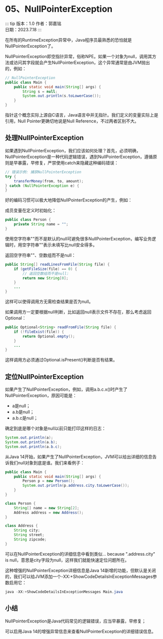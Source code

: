 # 05、NullPointerException

::: tip 版本：1.0
作者：郭嘉铭
</br>
日期：2023.7.18
:::

在所有的RuntimeException异常中，Java程序员最熟悉的恐怕就是NullPointerException了。

NullPointerException即空指针异常，俗称NPE。如果一个对象为null，调用其方法或访问其字段就会产生NullPointerException，这个异常通常是由JVM抛出的，例如：

```java
// NullPointerException
public class Main {
    public static void main(String[] args) {
        String s = null;
        System.out.println(s.toLowerCase());
    }
}
```

指针这个概念实际上源自C语言，Java语言中并无指针。我们定义的变量实际上是引用，Null Pointer更确切地说是Null Reference，不过两者区别不大。

## 处理NullPointerException

如果遇到NullPointerException，我们应该如何处理？首先，必须明确，NullPointerException是一种代码逻辑错误，遇到NullPointerException，遵循原则是早暴露，早修复，严禁使用catch来隐藏这种编码错误：

```java
// 错误示例: 捕获NullPointerException
try {
    transferMoney(from, to, amount);
} catch (NullPointerException e) {
}
```

好的编码习惯可以极大地降低NullPointerException的产生，例如：

成员变量在定义时初始化：

```java
public class Person {
    private String name = "";
}
```

使用空字符串""而不是默认的null可避免很多NullPointerException，编写业务逻辑时，用空字符串""表示未填写比null安全得多。

返回空字符串""、空数组而不是null：

```java
public String[] readLinesFromFile(String file) {
    if (getFileSize(file) == 0) {
        // 返回空数组而不是null:
        return new String[0];
    }
    ...
}
```

这样可以使得调用方无需检查结果是否为null。

如果调用方一定要根据null判断，比如返回null表示文件不存在，那么考虑返回Optional<T>：

```java
public Optional<String> readFromFile(String file) {
    if (!fileExist(file)) {
        return Optional.empty();
    }
    ...
}
```

这样调用方必须通过Optional.isPresent()判断是否有结果。

## 定位NullPointerException

如果产生了NullPointerException，例如，调用a.b.c.x()时产生了NullPointerException，原因可能是：

+ a是null；
+ a.b是null；
+ a.b.c是null；

确定到底是哪个对象是null以前只能打印这样的日志：

```java
System.out.println(a);
System.out.println(a.b);
System.out.println(a.b.c);
```

从Java 14开始，如果产生了NullPointerException，JVM可以给出详细的信息告诉我们null对象到底是谁。我们来看例子：

```java
public class Main {
    public static void main(String[] args) {
        Person p = new Person();
        System.out.println(p.address.city.toLowerCase());
    }
}

class Person {
    String[] name = new String[2];
    Address address = new Address();
}

class Address {
    String city;
    String street;
    String zipcode;
}
```

可以在NullPointerException的详细信息中看到类似... because "<local1>.address.city" is null，意思是city字段为null，这样我们就能快速定位问题所在。

这种增强的NullPointerException详细信息是Java 14新增的功能，但默认是关闭的，我们可以给JVM添加一个-XX:+ShowCodeDetailsInExceptionMessages参数启用它：

```java
java -XX:+ShowCodeDetailsInExceptionMessages Main.java
```

## 小结

NullPointerException是Java代码常见的逻辑错误，应当早暴露，早修复；

可以启用Java 14的增强异常信息来查看NullPointerException的详细错误信息。